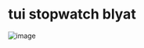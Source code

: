 # tui stopwatch blyat
![image](https://github.com/rconjoe/stopwatch/assets/48492680/811699db-2ddb-48db-b769-c71e24af74f3)
